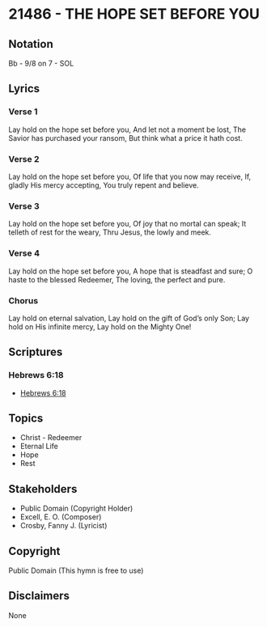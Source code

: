 # 21486 - THE HOPE SET BEFORE YOU

## Notation

Bb - 9/8 on 7 - SOL

## Lyrics

### Verse 1

Lay hold on the hope set before you, And let not a moment be lost, The Savior has purchased your ransom, But think what a price it hath cost.

### Verse 2

Lay hold on the hope set before you, Of life that you now may receive, If, gladly His mercy accepting, You truly repent and believe.

### Verse 3

Lay hold on the hope set before you, Of joy that no mortal can speak; It telleth of rest for the weary, Thru Jesus, the lowly and meek.


### Verse 4

Lay hold on the hope set before you, A hope that is steadfast and sure; O haste to the blessed Redeemer, The loving, the perfect and pure.


### Chorus

Lay hold on eternal salvation, Lay hold on the gift of God’s only Son; Lay hold on His infinite mercy, Lay hold on the Mighty One!


## Scriptures

### Hebrews 6:18

- [Hebrews 6:18](https://www.biblegateway.com/passage/?search=Hebrews%206%3A18)


## Topics

- Christ - Redeemer
- Eternal Life
- Hope
- Rest

## Stakeholders

- Public Domain (Copyright Holder)
- Excell, E. O. (Composer)
- Crosby, Fanny J. (Lyricist)

## Copyright

Public Domain
(This hymn is free to use)

## Disclaimers

None

